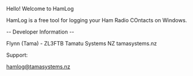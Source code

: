 Hello! Welcome to HamLog

HamLog is a free tool for logging your Ham Radio COntacts on Windows.

-- Developer Information --

Flynn (Tama) - ZL3FTB
Tamatu Systems NZ
tamasystems.nz

Support:

hamlog@tamasystems.nz